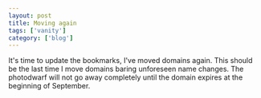 ```yaml
---
layout: post
title: Moving again
tags: ['vanity']
category: ['blog']
---
```


It's time to update the bookmarks, I've moved domains again. This
should be the last time I move domains baring unforeseen name changes.
The photodwarf will not go away completely until the domain expires at
the beginning of September.

